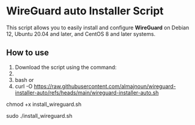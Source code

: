 # WireGuard auto Installer Script

This script allows you to easily install and configure **WireGuard** on Debian 12, Ubuntu 20.04 and later, and CentOS 8 and later systems.





## How to use

1. Download the script using the command:
2. 
3. bash or
4. 
   curl -O https://raw.githubusercontent.com/almajnoun/wireguard-installer-auto/refs/heads/main/wireguard-installer-auto.sh
   
chmod +x install_wireguard.sh

sudo ./install_wireguard.sh
